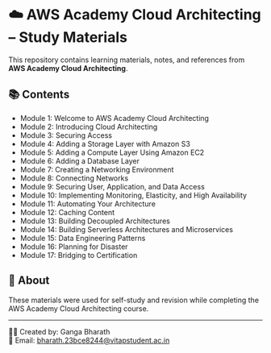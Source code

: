 # ☁️ AWS Academy Cloud Architecting – Study Materials

This repository contains learning materials, notes, and references from **AWS Academy Cloud Architecting**.

## 📚 Contents
- Module 1: Welcome to AWS Academy Cloud Architecting  
- Module 2: Introducing Cloud Architecting  
- Module 3: Securing Access  
- Module 4: Adding a Storage Layer with Amazon S3  
- Module 5: Adding a Compute Layer Using Amazon EC2  
- Module 6: Adding a Database Layer  
- Module 7: Creating a Networking Environment  
- Module 8: Connecting Networks  
- Module 9: Securing User, Application, and Data Access  
- Module 10: Implementing Monitoring, Elasticity, and High Availability  
- Module 11: Automating Your Architecture  
- Module 12: Caching Content  
- Module 13: Building Decoupled Architectures  
- Module 14: Building Serverless Architectures and Microservices  
- Module 15: Data Engineering Patterns  
- Module 16: Planning for Disaster  
- Module 17: Bridging to Certification  

## 🧠 About
These materials were used for self-study and revision while completing the AWS Academy Cloud Architecting course.

---

🧑‍💻 Created by: Ganga Bharath  
📧 Email: bharath.23bce8244@vitapstudent.ac.in

